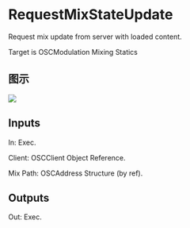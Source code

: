 # RequestMixStateUpdate

Request mix update from server with loaded content.

Target is OSCModulation Mixing Statics

## 图示

![]($-20221218-18061247.png)

## Inputs

In: Exec.

Client: OSCClient Object Reference.

Mix Path: OSCAddress Structure (by ref).  

## Outputs

Out: Exec.

